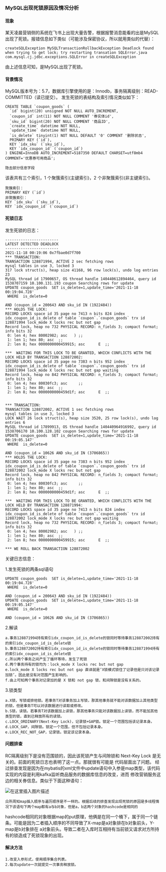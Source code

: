 ### MySQL出现死锁原因及情况分析 

#### 现象
  某天凌晨营销侧的系统在飞书上出现大量告警，根据报警消息能看的出是MySQL出现了死锁。报错信息如下类似（可能涉及保密协议，所以就用类似的代替）：
    
    createSQLException MySQLTransactionRollbackException Deadlock found when trying to get lock; try restarting transation SQLError.java
    com.mysql.cj.jdbc.exceptions.SQLError in createSQLException  

由上述信息可知，是MySQL出现了死锁。

#### 背景情况
MySQL版本号为：5.7，数据库引擎使用的是：Innodb，事务隔离级别：READ-COMMITTED（读已提交）。
发生死锁的表结构及索引情况类似如下：
````
CREATE TABLE `coupon_goods` (
  `id` bigint(20) unsigned NOT NULL AUTO_INCREMENT,
  `coupon_id` int(11) NOT NULL COMMENT '券实体id',
  `sku_id` bigint(20) NOT NULL COMMENT '商品ID',
  `create_time` datetime NOT NULL,
  `update_time` datetime NOT NULL,
  `is_delete` tinyint(1) NOT NULL DEFAULT '0' COMMENT '删除状态',
  PRIMARY KEY (`id`),
  KEY `idx_sku` (`sku_id`),
  KEY `idx_coupon_id` (`coupon_id`)
) ENGINE=InnoDB AUTO_INCREMENT=5187350 DEFAULT CHARSET=utf8mb4 COMMENT='优惠券可用商品';
````
    隐去部分信息字段
该表共有三个索引，1 个聚簇索引(主键索引)，2 个非聚簇索引(非主键索引)。 

    聚簇索引： 
    PRIMARY KEY (`id`)
    非聚簇索引： 
    KEY `idx_sku` (`sku_id`),
    KEY `idx_coupon_id` (`coupon_id`)

#### 死锁日志
发生死锁的日志：
````
------------------------
LATEST DETECTED DEADLOCK
------------------------
2021-11-18 00:19:06 0x7fbae0d7f700
*** TRANSACTION:
TRANSACTION 128871994, ACTIVE 2 sec fetching rows
mysql tables in use 3, locked 3
317 lock struct(s), heap size 41168, 96 row lock(s), undo log entries 23
MySQL thread id 17900657, OS thread handle 140440612894464, query id 1538707159 10.100.131.193 coupon Searching rows for update
UPDATE coupon_goods  SET is_delete=1,update_time='2021-11-18 00:19:04.728'  
 WHERE  is_delete=0

AND (coupon_id = 200643 AND sku_id IN (1922484))
*** HOLDS THE LOCK:
RECORD LOCKS space id 35 page no 7413 n bits 824 index idx_coupon_id_is_delete of table `coupon`.`coupon_goods` trx id 128871994 lock_mode X locks rec but not gap
Record lock, heap no 732 PHYSICAL RECORD: n_fields 3; compact format; info bits 32
 0: len 4; hex 80002982; asc   ) ;;
 1: len 1; hex 80; asc  ;;
 2: len 8; hex 0000000000459915; asc      E  ;;

***  WAITING FOR THIS LOCK TO BE GRANTED, WHICH CONFLICTS WITH THE LOCK HELD BY TRANSACTION 128872002:
RECORD LOCKS space id 35 page no 7383 n bits 952 index idx_coupon_id_is_delete of table `coupon`.`coupon_goods` trx id 128871994 lock_mode X locks rec but not gap waiting
Record lock, heap no 842 PHYSICAL RECORD: n_fields 3; compact format; info bits 32
 0: len 4; hex 80030fc3; asc     ;;
 1: len 1; hex 80; asc  ;;
 2: len 8; hex 0000000000459d1f; asc      E  ;;


*** TRANSACTION:
TRANSACTION 128872002, ACTIVE 1 sec fetching rows
mysql tables in use 3, locked 3
LOCK WAIT 26 lock struct(s), heap size 3520, 25 row lock(s), undo log entries 6
MySQL thread id 17899913, OS thread handle 140440964916992, query id 1538706170 10.100.128.102 coupon Searching rows for update
UPDATE coupon_goods  SET is_delete=1,update_time='2021-11-18 00:19:05.147'  
 WHERE  is_delete=0

AND (coupon_id = 10626 AND sku_id IN (3706865))
*** HOLDS THE LOCK:
RECORD LOCKS space id 35 page no 7383 n bits 952 index idx_coupon_id_is_delete of table `coupon`.`coupon_goods` trx id 128872002 lock_mode X locks rec but not gap
Record lock, heap no 842 PHYSICAL RECORD: n_fields 3; compact format; info bits 32
 0: len 4; hex 80030fc3; asc     ;;
 1: len 1; hex 80; asc  ;;
 2: len 8; hex 0000000000459d1f; asc      E  ;;

***  WAITING FOR THIS LOCK TO BE GRANTED, WHICH CONFLICTS WITH THE LOCK HELD BY TRANSACTION 128871994:
RECORD LOCKS space id 35 page no 7413 n bits 824 index idx_coupon_id_is_delete of table `coupon`.`coupon_goods` trx id 128872002 lock_mode X locks rec but not gap waiting
Record lock, heap no 732 PHYSICAL RECORD: n_fields 3; compact format; info bits 32
 0: len 4; hex 80002982; asc   ) ;;
 1: len 1; hex 80; asc  ;;
 2: len 8; hex 0000000000459915; asc      E  ;;

*** WE ROLL BACK TRANSACTION 128872002
````
关键日志信息：

1.发生死锁的两条sql语句 

    UPDATE coupon_goods  SET is_delete=1,update_time='2021-11-18 00:19:04.728'  
     WHERE  is_delete=0
    
    AND (coupon_id = 200643 AND sku_id IN (1922484))
    UPDATE coupon_goods  SET is_delete=1,update_time='2021-11-18 00:19:05.147'  
     WHERE  is_delete=0
    
    AND (coupon_id = 10626 AND sku_id IN (3706865)) 

2.解读

    a.事务128871994持有索引idx_coupon_id_is_delete的锁同时等待事务128872002持有的索引idx_coupon_id_is_delete锁 
    b.事务128872002持有索引idx_coupon_id_is_delete的锁同时等待事务128871994持有的索引idx_coupon_id_is_delete锁 
    c.所以两个事务之间产生了循环等待，发生了死锁 
    d.两个事务持有的锁均为：lock_mode X locks rec but not gap 
    e.lock_mode X locks rec but not gap 直译就是‘X锁模式锁住了记录但是只对该记录加锁’。因此是没有对范围产生影响的。
    f.由上可知两个事务对记录加的是 X 锁和 not gap 锁，和间隙锁是没有关系的。
    
3.锁类型

    a.X锁，写锁或排他锁。若事务T对该事务加上写锁，那其他事务就不能对该数据加上其他类型的锁，但是事务T可以对该数据进行读取或修改。
    b.S锁，读锁。若事务T对该数据加上读锁，那其他事务只能对该数据加上读锁，而不能加其他类型的锁，直到已释放所有的读锁。
    c.LOCK_ORDINARY(Next-Key Lock)，记录锁+GAP锁。锁定一个范围包括该记录本身。
    d.LOCK_GAP，间隙锁。锁定一个范围，但不包括记录本身。
    e.LOCK_REC_NOT_GAP，记录锁。锁定该记录本身。
    
    
#### 问题排查
   RC隔离级别下是没有范围锁的，因此该死锁产生与间隙锁和 Next-Key Lock 是无关的。前面的死锁日志也表明了这一点。那就很有可能是
   代码层面出了问题。
   经过排查发现是因为在mybatis的xml文件中update语句中入参是map类型，该代码实现的内容是利用kafka监听商品服务的数据库信息的改变，进而
   修改营销服务这边的相关券信息。类似于下面这种语句：
   
![在这里插入图片描述](https://img-blog.csdnimg.cn/fff52a2419364d52917f568f1895222c.png)

    众所周知map插入顺序与遍历顺序是不一样的。根据后续的排查发现出现死锁的原因是多线程情况下该语句下两个map都有a与b对象，但是a，b这两个对象的hashcode是相同的
hashcode相同的对象根据map的put原理，他俩是在同一个桶下，属于同一个链条。可能是因为二者插入顺序的不同导致了X-map是a对象排在b对象前头，Y-map是b对象排在
a对象前头。导致二者在入库时互相持有当前锁又请求对方所持有的锁造成了死锁现象的出现。
#### 解决方法
    1.改变入参形式，使用顺序集合列表。
    2.每次update一次就提交一次事务释放锁。